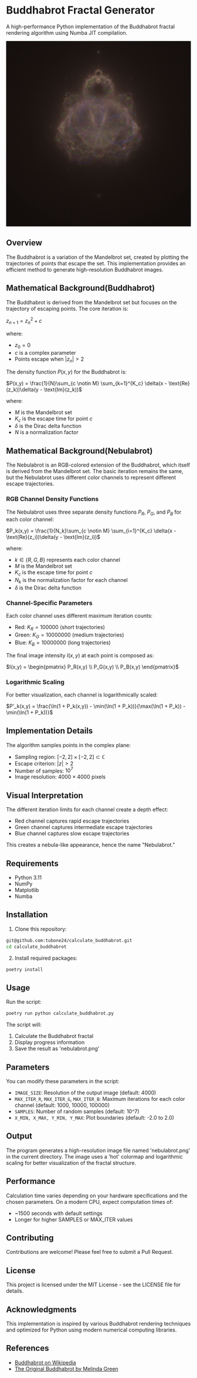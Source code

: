 # Buddhabrot Fractal Generator

A high-performance Python implementation of the Buddhabrot fractal rendering algorithm using Numba JIT compilation.

![ne.png](docs/images/img_1.png)

## Overview

The Buddhabrot is a variation of the Mandelbrot set, created by plotting the trajectories of points that escape the set. This implementation provides an efficient method to generate high-resolution Buddhabrot images.

## Mathematical Background(Buddhabrot)

The Buddhabrot is derived from the Mandelbrot set but focuses on the trajectory of escaping points. The core iteration is:

$z_{n+1} = z_n^2 + c$

where:
- $z_0 = 0$
- $c$ is a complex parameter
- Points escape when $|z_n| > 2$

The density function $P(x,y)$ for the Buddhabrot is:

$P(x,y) = \frac{1}{N}\sum_{c \notin M} \sum_{k=1}^{K_c} \delta(x - \text{Re}(z_k))\delta(y - \text{Im}(z_k))$

where:
- $M$ is the Mandelbrot set
- $K_c$ is the escape time for point $c$
- $\delta$ is the Dirac delta function
- $N$ is a normalization factor

## Mathematical Background(Nebulabrot)

The Nebulabrot is an RGB-colored extension of the Buddhabrot, which itself is derived from the Mandelbrot set. The basic iteration remains the same, but the Nebulabrot uses different color channels to represent different escape trajectories.

### RGB Channel Density Functions

The Nebulabrot uses three separate density functions $P_R$, $P_G$, and $P_B$ for each color channel:

$P_k(x,y) = \frac{1}{N_k}\sum_{c \notin M} \sum_{i=1}^{K_c} \delta(x - \text{Re}(z_i))\delta(y - \text{Im}(z_i))$

where:
- $k \in \{R,G,B\}$ represents each color channel
- $M$ is the Mandelbrot set
- $K_c$ is the escape time for point $c$
- $N_k$ is the normalization factor for each channel
- $\delta$ is the Dirac delta function

### Channel-Specific Parameters

Each color channel uses different maximum iteration counts:
- Red: $K_R = 100000$ (short trajectories)
- Green: $K_G = 10000000$ (medium trajectories)
- Blue: $K_B = 10000000$ (long trajectories)

The final image intensity $I(x,y)$ at each point is composed as:

$I(x,y) = \begin{pmatrix}
P_R(x,y) \\
P_G(x,y) \\
P_B(x,y)
\end{pmatrix}$

### Logarithmic Scaling

For better visualization, each channel is logarithmically scaled:

$P'_k(x,y) = \frac{\ln(1 + P_k(x,y)) - \min(\ln(1 + P_k))}{\max(\ln(1 + P_k)) - \min(\ln(1 + P_k))}$

## Implementation Details

The algorithm samples points in the complex plane:
- Sampling region: $[-2,2] \times [-2,2] \subset \mathbb{C}$
- Escape criterion: $|z| > 2$
- Number of samples: $10^7$
- Image resolution: $4000 \times 4000$ pixels

## Visual Interpretation

The different iteration limits for each channel create a depth effect:
- Red channel captures rapid escape trajectories
- Green channel captures intermediate escape trajectories
- Blue channel captures slow escape trajectories

This creates a nebula-like appearance, hence the name "Nebulabrot."

## Requirements

- Python 3.11
- NumPy
- Matplotlib
- Numba

## Installation

1. Clone this repository:

```bash
git@github.com:tubone24/calculate_buddhabrot.git
cd calculate_buddhabrot
```

2. Install required packages:

```bash
poetry install
```

## Usage

Run the script:

```bash
poetry run python calculate_buddhabrot.py
```


The script will:
1. Calculate the Buddhabrot fractal
2. Display progress information
3. Save the result as 'nebulabrot.png'

## Parameters

You can modify these parameters in the script:
- `IMAGE_SIZE`: Resolution of the output image (default: 4000)
- `MAX_ITER_R`, `MAX_ITER_G`, `MAX_ITER_B`: Maximum iterations for each color channel (default: 1000, 10000, 100000)
- `SAMPLES`: Number of random samples (default: 10^7)
- `X_MIN, X_MAX, Y_MIN, Y_MAX`: Plot boundaries (default: -2.0 to 2.0)

## Output

The program generates a high-resolution image file named 'nebulabrot.png' in the current directory. The image uses a 'hot' colormap and logarithmic scaling for better visualization of the fractal structure.

## Performance

Calculation time varies depending on your hardware specifications and the chosen parameters. On a modern CPU, expect computation times of:
- ~1500 seconds with default settings
- Longer for higher SAMPLES or MAX_ITER values

## Contributing

Contributions are welcome! Please feel free to submit a Pull Request.

## License

This project is licensed under the MIT License - see the LICENSE file for details.

## Acknowledgments

This implementation is inspired by various Buddhabrot rendering techniques and optimized for Python using modern numerical computing libraries.

## References

- [Buddhabrot on Wikipedia](https://en.wikipedia.org/wiki/Buddhabrot)
- [The Original Buddhabrot by Melinda Green](https://superliminal.com/fractals/bbrot/)
